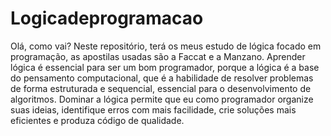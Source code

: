 # Logicadeprogramacao
Olá, como vai? Neste repositório, terá os meus estudo de lógica focado em programação, as apostilas usadas são a Faccat e a Manzano.
Aprender lógica é essencial para ser um bom programador, porque a lógica é a base do pensamento computacional, que é a habilidade de resolver problemas de forma estruturada e sequencial, essencial para o desenvolvimento de algoritmos. Dominar a lógica permite que eu como programador organize suas ideias, identifique erros com mais facilidade, crie soluções mais eficientes e produza código de qualidade.
